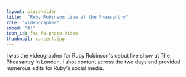 ```yaml
---
layout: placeholder
title:  "Ruby Robinson Live at the Pheasantry"
role: "Videographer" 
embed: "#!"
icon_id: fas fa-photo-video
thumbnail: concert.jpg
---
```


I was the videographer for Ruby Robinson's debut live show at The Pheasantry in London. I shot content across the two days and provided numerous edits for Ruby's social media. 